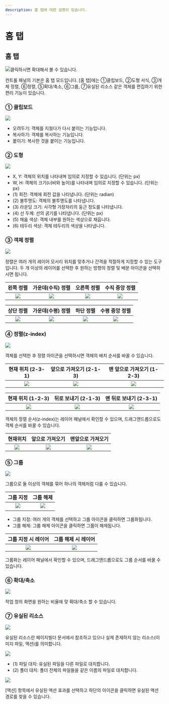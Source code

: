 ```yaml
---
description: 홈 탭에 대한 설명이 있습니다.
---
```


# 홈 탭

## **홈 탭**

![&#xD074;&#xB9AD;&#xD558;&#xC2DC;&#xBA74; &#xD655;&#xB300;&#xD574;&#xC11C; &#xBCFC; &#xC218; &#xC788;&#xC2B5;&#xB2C8;&#xB2E4;.](../.gitbook/assets/undefined%20%2813%29.png)

컨트롤 패널의 기본은 홈 탭 모드입니다. \[홈 탭\]에는 ①클립보드, ②도형 서식, ③개체 정렬, ⑥정렬, ⑤확대/축소, ⑥그룹, ⑦유실된 리소스 같은 객체를 편집하기 위한 편리 기능이 있습니다.

### **① 클립보드**

![](../.gitbook/assets/4-1.png)

* 오려두기: 객체를 지웠다가 다시 붙이는 기능입니다.
* 복사하기: 객체를 복사하는 기능입니다.
* 붙이기: 복사한 것을 붙이는 기능입니다.

### **② 도형**

![](../.gitbook/assets/4-2%20%281%29.png)

* X, Y: 객체의 위치를 나타내며 임의로 지정할 수 있습니다. \(단위는 px\)
* W, H: 객체의 크기\(너비와 높이\)를 나타내며 임의로 지정할 수 있습니다. \(단위는 px\)
* \(1\) 회전: 객체에 회전 값을 나타냅니다. \(단위는 radian\)
* \(2\) 불투명도: 객체의 불투명도를 나타냅니다.
* \(3\) 라운딩 크기: 사각형 가장자리의 둥근 정도를 나타냅니다.
* \(4\) 선 두께: 선의 굵기를 나타냅니다. \(단위는 px\)
* \(5\) 채움 색상: 객체 내부를 원하는 색상으로 채웁니다.
* \(6\) 테두리 색상: 객체 테두리의 색상을 나타냅니다.

### **③ 객체 정렬**

![](../.gitbook/assets/undefined%20%2815%29.png)

정렬은 여러 개의 레이어 모서리 위치를 맞추거나 간격을 적절하게 지정할 수 있는 도구입니다. 두 개 이상의 레이어를 선택한 후 원하는 방향의 정렬 및 배분 아이콘을 선택하시면 됩니다.

| 왼쪽 정렬 | 가운데\(수직\) 정렬 | 오른쪽 정렬 | 수직 중앙 정렬 |
| :---: | :---: | :---: | :---: |
| ![](../.gitbook/assets/4-1-3-1%20%282%29.jpg) | ![](../.gitbook/assets/4-1-3-2%20%282%29.jpg) | ![](../.gitbook/assets/4-1-3-3.jpg) | ![](../.gitbook/assets/4-1-3-4%20%281%29.jpg) |

| 상단 정렬 | 가운데\(수평\) 정렬 | 하단 정렬 | 수평 중앙 정렬 |
| :---: | :---: | :---: | :---: |
| ![](../.gitbook/assets/4-1-3-5%20%282%29.jpg) | ![](../.gitbook/assets/4-1-3-6%20%281%29.jpg) | ![](../.gitbook/assets/4-1-3-7%20%281%29.jpg) | ![](../.gitbook/assets/4-1-3-8%20%282%29.jpg) |

### **④ 정렬\(z-index\)**

![](../.gitbook/assets/undefined%20%2821%29.png)

객체를 선택한 후 정렬 아이콘을 선택하시면 객체의 배치 순서를 바꿀 수 있습니다.

| 현재 위치 \(2-3-1\) | 앞으로 가져오기 \(2-1-3\) | 맨 앞으로 가져오기 \(1-2-3\) |
| :---: | :---: | :---: |
| ![](../.gitbook/assets/4-3-0.jpg) | ![](../.gitbook/assets/4-3-0-1%20%281%29.jpg) | ![](../.gitbook/assets/4-3-0-2%20%282%29.jpg) |

| 현재 위치 \(1-2-3\) | 뒤로 보내기 \(2-1-3\) | 맨 뒤로 보내기 \(2-3-1\) |
| :---: | :---: | :---: |
| ![](../.gitbook/assets/4-3-0-3%20%282%29.jpg) | ![](../.gitbook/assets/4-3-0-4.jpg) | ![](../.gitbook/assets/4-3-0-5%20%281%29.jpg) |

객체의 정렬 순서\(z-index\)는 레이어 패널에서 확인할 수 있으며, 드래그앤드롭으로도 객체 순서를 바꿀 수 있습니다.

| 현재위치 | 앞으로 가져오기 | 맨앞으로 가져오기 |
| :---: | :---: | :---: |
| ![](../.gitbook/assets/4-3-1.jpg) | ![](../.gitbook/assets/4-3-2.jpg) | ![](../.gitbook/assets/4-3-3.jpg) |

###  **⑤ 그**룹

![](../.gitbook/assets/undefined%20%2833%29.png)

그룹으로 둘 이상의 객체를 묶어 하나의 객체처럼 다룰 수 있습니다.

| 그룹 지정 | 그룹 해제 |
| :---: | :---: |
| ​![](https://firebasestorage.googleapis.com/v0/b/gitbook-28427.appspot.com/o/assets%2F-LkgoBxlXMknxYjkOU2j%2F-Ll0NDwFkBAb6oJKOMCb%2F-Ll0ZViiSKo0TfXtDxID%2F%EA%B7%B8%EB%A3%B9%EC%A7%80%EC%A0%95.png?alt=media&token=af7d3f49-b038-4779-a413-3e2405a0e23c)​ | ​![](https://firebasestorage.googleapis.com/v0/b/gitbook-28427.appspot.com/o/assets%2F-LkgoBxlXMknxYjkOU2j%2F-Ll0NDwFkBAb6oJKOMCb%2F-Ll0ZX7v_Jv5-EY20tqE%2F%EA%B7%B8%EB%A3%B9%ED%95%B4%EC%A0%9C.jpg?alt=media&token=845deb90-9aac-4528-bc91-b739dc501c04) |

* 그룹 지정: 여러 개의 객체를 선택하고 그룹 아이콘을 클릭하면 그룹화됩니다.
* 그룹 해제: 그룹 해제 아이콘을 클릭하면 그룹이 해제됩니다.

| 그룹 지정 시 레이어 | 그룹 해제 시 레이어 |
| :---: | :---: |
| ![](../.gitbook/assets/4-1-5-6%20%282%29.jpg) | ![](../.gitbook/assets/4-1-5-5%20%282%29.jpg) |

그룹화는 레이어 패널에서 확인할 수 있으며, 드래그앤드롭으로도 그룹 순서를 바꿀 수 있습니다.

### **⑥ 확대/축소**

![](../.gitbook/assets/undefined%20%287%29.png)

작업 창의 화면을 원하는 비율에 맞 확대/축소 할 수 있습니다.

### **⑦ 유실된 리소스**

![](../.gitbook/assets/undefined%20%2820%29.png)

유실된 리소스란 페이지빌더 문서에서 참조하고 있으나 실제 존재하지 않는 리소스\(이미지 파일, 액션\)를 의미합니다.

![](../.gitbook/assets/1%20%282%29.png)

* \(1\) 파일 대치: 유실된 파일을 다른 파일로 대치합니다.
* \(2\) 폴더 대치: 폴더 전체의 파일들을 같은 이름의 파일로 대치합니다.

![](../.gitbook/assets/4-5-3%20%281%29.png)

\[액션\] 항목에서 유실된 액션 효과를 선택하고 하단의 아이콘을 클릭하면 유실된 액션 경로를 찾을 수 있습니다.

